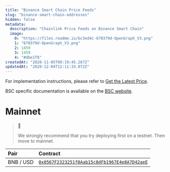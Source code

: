 ```yaml
---
title: "Binance Smart Chain Price Feeds"
slug: "binance-smart-chain-addresses"
hidden: false
metadata: 
  description: "Chainlink Price Feeds on Binance Smart Chain"
  image: 
    0: "https://files.readme.io/bc3ed4c-670379d-OpenGraph_V3.png"
    1: "670379d-OpenGraph_V3.png"
    2: 1459
    3: 1459
    4: "#dbe1f8"
createdAt: "2020-11-05T09:19:45.267Z"
updatedAt: "2020-12-04T12:11:33.072Z"
---
```

For implementation instructions, please refer to [Get the Latest Price](doc:get-the-latest-price).

BSC specific documentation is available on the <a href="https://docs.binance.org/smart-chain/developer/link.html" target="_blank">BSC website</a>.

# Mainnet

> 🚧 
>
> We strongly recommend that you try deploying first on a testnet. Then move to mainnet.

|Pair|Contract|
|:---|:---|
|BNB / USD|<a href='https://bscscan.com/address/0x0567F2323251f0Aab15c8dFb1967E4e8A7D42aeE' target='_blank' rel='noreferrer, noopener'>`0x0567F2323251f0Aab15c8dFb1967E4e8A7D42aeE`</a>|